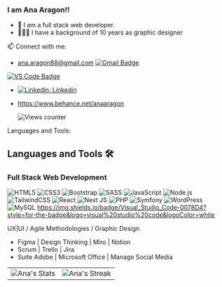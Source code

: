 ### I am Ana Aragon!!

- 🌱 I am a full stack web developer.
- 👩🏻‍💻 I have a background of 10 years as graphic designer

📫 Connect with me: 
- ana.aragon88@gmail.com
[![Gmail Badge](https://img.shields.io/badge/-ana.aragon88@gmail.com-c14438?style=flat-square&logo=Gmail&logoColor=white&link=mailto:ana.aragon88@gmail.com)](mailto:ana.aragon88@gmail.com)


[![VS Code Badge](https://img.shields.io/badge/Visual_Studio_Code-0078D4?style=for-the-badge&logo=visual%20studio%20code&logoColor=white)](https://code.visualstudio.com/)
  
- [![Linkedin: Linkedin](https://img.shields.io/badge/LinkedIn-0077B5?style=for-the-badge&logo=linkedin&logoColor=white&link=https://www.linkedin.com/in/anaaragonvazquez/)](https://www.linkedin.com/in/anaaragonvazquez/)
- https://www.behance.net/anaaragon

  ![Views counter](https://komarev.com/ghpvc/?username=anaaragon88&color=ff69b4&style=flat-square&abbreviated=true)

Languages and Tools:

 ## Languages and Tools 🛠️
 ### Full Stack Web Development
 ![HTML5](https://img.shields.io/badge/html5-%23E34F26.svg?style=for-the-badge&logo=html5&logoColor=white)
 ![CSS3](https://img.shields.io/badge/css3-%231572B6.svg?style=for-the-badge&logo=css3&logoColor=white)
 ![Bootstrap](https://img.shields.io/badge/bootstrap-%238511FA.svg?style=for-the-badge&logo=bootstrap&logoColor=white)
 ![SASS](https://img.shields.io/badge/SASS-hotpink.svg?style=for-the-badge&logo=SASS&logoColor=white)
 ![JavaScript](https://img.shields.io/badge/javascript-%23323330.svg?style=for-the-badge&logo=javascript&logoColor=%23F7DF1E)
 ![Node.js](https://img.shields.io/badge/node-green?style=for-the-badge&logo=node.js&logoColor=white)
 ![TailwindCSS](https://img.shields.io/badge/tailwindcss-%2338B2AC.svg?style=for-the-badge&logo=tailwind-css&logoColor=white)
 ![React](https://img.shields.io/badge/react-%2320232a.svg?style=for-the-badge&logo=react&logoColor=%2361DAFB)
 ![Next JS](https://img.shields.io/badge/Next-black?style=for-the-badge&logo=next.js&logoColor=white)
 ![PHP](https://img.shields.io/badge/php-%23777BB4.svg?style=for-the-badge&logo=php&logoColor=white)
 ![Symfony](https://img.shields.io/badge/Symfony-black?style=for-the-badge&logo=symfony)
 ![WordPress](https://img.shields.io/badge/WordPress-%23117AC9.svg?style=for-the-badge&logo=WordPress&logoColor=white)
 ![MySQL](https://img.shields.io/badge/mysql-blue?style=for-the-badge&logo=mysql&logoColor=white)
https://img.shields.io/badge/Visual_Studio_Code-0078D4?style=for-the-badge&logo=visual%20studio%20code&logoColor=white

UX|UI / Agile Methodologies / Graphic Design 

- Figma | Design Thinking | Miro | Notion
- Scrum | Trello | Jira
- Suite Adobe | Microsoft Office | Manage Social Media


<div align="center">
  <table>
    <tr>
      <td>
        <div align="center">
          <img src="https://github-readme-stats.vercel.app/api?username=anaaragon88&theme=tokyonight&show_icons=true&hide_border=true&count_private=true" alt="Ana's Stats">
        </div>
      </td>
      <td>
        <div align="center">
          <img src="https://github-readme-streak-stats.herokuapp.com/?user=anaaragon88&theme=tokyonight&hide_border=true&currStreakNum=1&currStreakLabel=Current%20streak" alt="Ana's Streak">
        </div>
      </td>
    </tr>
  </table>
</div>



